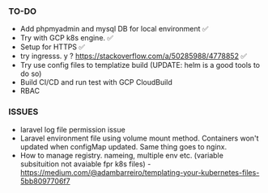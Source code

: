### TO-DO
* Add phpmyadmin and mysql DB for local environment :white_check_mark: 
* Try with GCP k8s engine. :white_check_mark: 
* Setup for HTTPS :white_check_mark: 
* try ingresss. y ? https://stackoverflow.com/a/50285988/4778852 :white_check_mark: 
* Try use config files to templatize build (UPDATE: helm is a good tools to do so)
* Build CI/CD and run test with GCP CloudBuild
* RBAC 


### ISSUES
* laravel log file permission issue
* Laravel environment file using volume mount method. Containers won't updated when configMap updated. Same thing goes to nginx.
* How to manage registry. nameing, multiple env etc. (variable subsituition not avaiable fpr k8s files) - https://medium.com/@adambarreiro/templating-your-kubernetes-files-5bb8097706f7